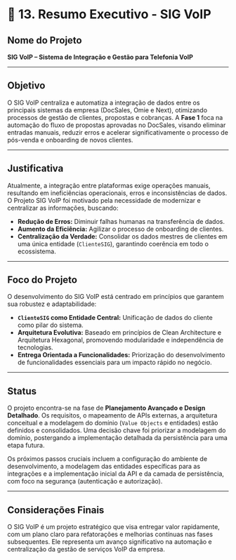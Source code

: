 # 📄 13. Resumo Executivo - SIG VoIP

## Nome do Projeto
**SIG VoIP – Sistema de Integração e Gestão para Telefonia VoIP**

---

## Objetivo
O SIG VoIP centraliza e automatiza a integração de dados entre os principais sistemas da empresa (DocSales, Omie e Next), otimizando processos de gestão de clientes, propostas e cobranças. A **Fase 1** foca na automação do fluxo de propostas aprovadas no DocSales, visando eliminar entradas manuais, reduzir erros e acelerar significativamente o processo de pós-venda e onboarding de novos clientes.

---

## Justificativa
Atualmente, a integração entre plataformas exige operações manuais, resultando em ineficiências operacionais, erros e inconsistências de dados. O Projeto SIG VoIP foi motivado pela necessidade de modernizar e centralizar as informações, buscando:

* **Redução de Erros:** Diminuir falhas humanas na transferência de dados.
* **Aumento da Eficiência:** Agilizar o processo de onboarding de clientes.
* **Centralização da Verdade:** Consolidar os dados mestres de clientes em uma única entidade (`ClienteSIG`), garantindo coerência em todo o ecossistema.

---

## Foco do Projeto
O desenvolvimento do SIG VoIP está centrado em princípios que garantem sua robustez e adaptabilidade:

* **`ClienteSIG` como Entidade Central:** Unificação de dados do cliente como pilar do sistema.
* **Arquitetura Evolutiva:** Baseado em princípios de Clean Architecture e Arquitetura Hexagonal, promovendo modularidade e independência de tecnologias.
* **Entrega Orientada a Funcionalidades:** Priorização do desenvolvimento de funcionalidades essenciais para um impacto rápido no negócio.

---

## Status
O projeto encontra-se na fase de **Planejamento Avançado e Design Detalhado**. Os requisitos, o mapeamento de APIs externas, a arquitetura conceitual e a modelagem do domínio (`Value Objects` e entidades) estão definidos e consolidados. Uma decisão chave foi priorizar a modelagem do domínio, postergando a implementação detalhada da persistência para uma etapa futura.

Os próximos passos cruciais incluem a configuração do ambiente de desenvolvimento, a modelagem das entidades específicas para as integrações e a implementação inicial da API e da camada de persistência, com foco na segurança (autenticação e autorização).

---

## Considerações Finais
O SIG VoIP é um projeto estratégico que visa entregar valor rapidamente, com um plano claro para refatorações e melhorias contínuas nas fases subsequentes. Ele representa um avanço significativo na automação e centralização da gestão de serviços VoIP da empresa.